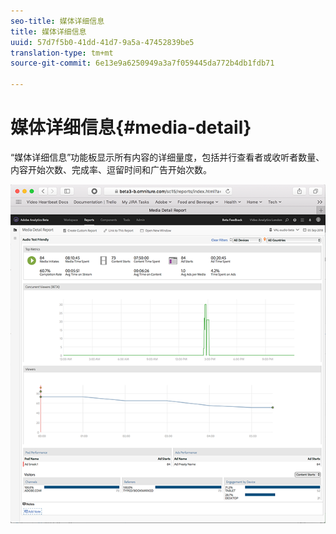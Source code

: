 ```yaml
---
seo-title: 媒体详细信息
title: 媒体详细信息
uuid: 57d7f5b0-41dd-41d7-9a5a-47452839be5
translation-type: tm+mt
source-git-commit: 6e13e9a6250949a3a7f059445da772b4db1fdb71

---
```



# 媒体详细信息{#media-detail}

“媒体详细信息”功能板显示所有内容的详细量度，包括并行查看者或收听者数量、内容开始次数、完成率、逗留时间和广告开始次数。

![](assets/media_detail.png)

